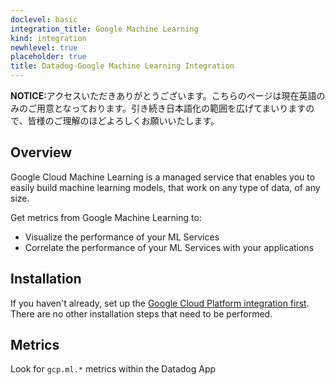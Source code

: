 ```yaml
---
doclevel: basic
integration_title: Google Machine Learning
kind: integration
newhlevel: true
placeholder: true
title: Datadog-Google Machine Learning Integration
---
```


<div class='alert alert-info'><strong>NOTICE:</strong>アクセスいただきありがとうございます。こちらのページは現在英語のみのご用意となっております。引き続き日本語化の範囲を広げてまいりますので、皆様のご理解のほどよろしくお願いいたします。</div>



## Overview
Google Cloud Machine Learning is a managed service that enables you to easily build machine learning models, that work on any type of data, of any size.

Get metrics from Google Machine Learning to:

* Visualize the performance of your ML Services
* Correlate the performance of your ML Services with your applications

## Installation

If you haven't already, set up the [Google Cloud Platform integration first](/integrations/google_cloud_platform). There are no other installation steps that need to be performed.

## Metrics

Look for `gcp.ml.*` metrics within the Datadog App
